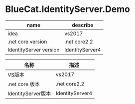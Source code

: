 # BlueCat.IdentityServer.Demo

|  name | describe  |
| ------------ | ------------ |
| idea  | vs2017  |
|  .net core version  |  .net core2.2   |
| IdentityServer version  |  IdentityServer4   |


|  名称 | 描述  |
| ------------ | ------------ |
| VS版本  | vs2017  |
|  .net core 版本  |  .net core2.2   |
| IdentityServer版本  |  IdentityServer4   |



